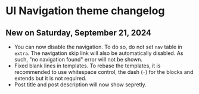 # UI Navigation theme changelog
## New on Saturday, September 21, 2024
* You can now disable the navigation. To do so, do not set `nav` table in `extra`. The navigation skip link will also be automatically disabled. As such, "no navigation found" error will not be shown.
* Fixed blank lines in templates. To rebase the templates, it is recommended to use whitespace control, the dash (`-`) for the blocks and extends but it is not required.
* Post title and post description will now show sepretly.